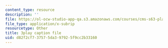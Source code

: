 ```yaml
---
content_type: resource
description: ''
file: https://ol-ocw-studio-app-qa.s3.amazonaws.com/courses/cms-s63-playful-augmented-reality-audio-design-exploration-fall-2019/d82f2cf737575da397925f9cc2b33160_yaPEIFAb4W4.vtt
file_type: application/x-subrip
resourcetype: Other
title: 3play caption file
uid: d82f2cf7-3757-5da3-9792-5f9cc2b33160
---
```

